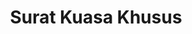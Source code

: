 ---
id: 8
title: Surat Kuasa Khusus
linkurl: https://docs.google.com/document/d/1gZYcl5u5L_7_q6goWXp73LGT7YteIrqlsZ6ZpxnxQWs/edit?usp=drivesdk
fitur: resume
category: kup
topik: Umum
type: word
tgl: 11 Desember 2019
---